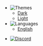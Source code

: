 - ![Themes](https://icongr.am/material/brightness-6.svg?color=A9A9A9&size=37)
  - <a href="#" data-link-title="Dark">Dark</a>
  - <a href="#" data-link-title="Light">Light</a>
- ![Languages](https://icongr.am/material/translate.svg?color=A9A9A9&size=37)
  - [English](/)
<!---  - [Español](/es_ES/) -->
<!---  - [Deutsch](/de_DE/) -->
<!---  - [Français](/fr_FR/) -->
<!---  - [日本語](/ja_JP/) -->
<!---  - [简体中文](/zh_CN/) -->
<!---  - [Dansk](/da_DK/) -->
<!---  - [Nederlands](/nl_NL/) -->
<!---  - [Norsk](/no_NO/) -->
<!---  - [Polskie](/pl_PL/) -->
<!---  - [Svenska](/sv_SE/) -->
<!---  - [Pirate English](/en_PT/) -->
- [![Discord](https://icongr.am/material/discord.svg?color=A9A9A9&size=37)](https://discord.gg/KVzKRsbetJ)